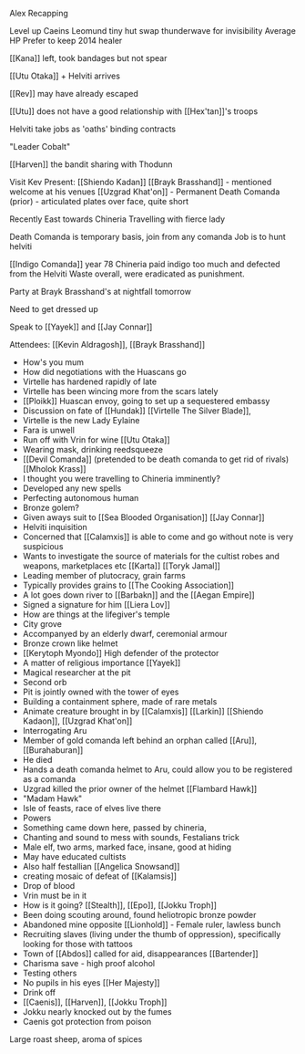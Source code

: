 
Alex Recapping

Level up Caeins
	Leomund tiny hut
	swap thunderwave for invisibility
	Average HP
	Prefer to keep 2014 healer

[[Kana]] left, took bandages but not spear

[[Utu Otaka]] + Helviti arrives

[[Rev]] may have already escaped

[[Utu]] does not have a good relationship with [[Hex'tan]]'s troops

Helviti take jobs as 'oaths' binding contracts

"Leader Cobalt"

[[Harven]] the bandit sharing with Thodunn


Visit Kev
Present: 
	[[Shiendo Kadan]]
	[[Brayk Brasshand]] - mentioned welcome at his venues
	[[Uzgrad Khat'on]] - Permanent Death Comanda (prior) - articulated plates over face, quite short

Recently East towards Chineria
Travelling with fierce lady

Death Comanda is temporary basis, join from any comanda
	Job is to hunt helviti

[[Indigo Comanda]] year 78 
Chineria paid indigo too much and defected from the Helviti Waste overall, were eradicated as punishment.


Party at Brayk Brasshand's at nightfall tomorrow

Need to get dressed up


Speak to [[Yayek]] and [[Jay Connar]]

Attendees:
[[Kevin Aldragosh]], [[Brayk Brasshand]]
- How's you mum
- How did negotiations with the Huascans go
- Virtelle has hardened rapidly of late
- Virtelle has been wincing more from the scars lately
- [[Ploikk]] Huascan envoy, going to set up a sequestered embassy
- Discussion on fate of [[Hundak]]
[[Virtelle The Silver Blade]],
- Virtelle is the new Lady Eylaine
- Fara is unwell
- Run off with Vrin for wine
[[Utu Otaka]]
 - Wearing mask, drinking reedsqueeze
- [[Devil Comanda]] (pretended to be death comanda to get rid of rivals)
[[Mholok Krass]]
- I thought you were travelling to Chineria imminently?
- Developed any new spells
- Perfecting autonomous human
- Bronze golem?
- Given aways suit to [[Sea Blooded Organisation]]
[[Jay Connar]]
- Helviti inquisition
- Concerned that [[Calamxis]] is able to come and go without note is very suspicious
- Wants to investigate the source of materials for the cultist robes and weapons, marketplaces etc
[[Karta]]
[[Toryk Jamal]]
- Leading member of plutocracy, grain farms
- Typically provides grains to [[The Cooking Association]]
- A lot goes down river to [[Barbakn]] and the [[Aegan Empire]]
- Signed a signature for him
[[Liera Lov]]
- How are things at the lifegiver's temple
- City grove
- Accompanyed by an elderly dwarf, ceremonial armour
- Bronze crown like helmet
- [[Kerytoph Myondo]] High defender of the protector
- A matter of religious importance
[[Yayek]]
- Magical researcher at the pit
- Second orb
- Pit is jointly owned with the tower of eyes
- Building a containment sphere, made of rare metals
- Animate creature brought in by [[Calamxis]]
[[Larkin]]
[[Shiendo Kadaon]], [[Uzgrad Khat'on]]
- Interrogating Aru
- Member of gold comanda left behind an orphan called [[Aru]], [[Burahaburan]] 
- He died 
- Hands a death comanda helmet to Aru, could allow you to be registered as a comanda
- Uzgrad killed the prior owner of the helmet
[[Flambard Hawk]]
- "Madam Hawk"
- Isle of feasts, race of elves live there
- Powers
- Something came down here, passed by chineria,
- Chanting and sound to mess with sounds, Festalians trick
- Male elf, two arms, marked face, insane, good at hiding
- May have educated cultists
- Also half festallian
[[Angelica Snowsand]]
 - creating mosaic of defeat of [[Kalamsis]]
 - Drop of blood
- Vrin must be in it
- How is it going?
[[Stealth]], [[Epo]], [[Jokku Troph]]
- Been doing scouting around, found heliotropic bronze powder
- Abandoned mine opposite [[Lionhold]] - Female ruler, lawless bunch
- Recruiting slaves (living under the thumb of oppression), specifically looking for those with tattoos
- Town of [[Abdos]] called for aid, disappearances
[[Bartender]]
- Charisma save - high proof alcohol
- Testing others
- No pupils in his eyes
[[Her Majesty]]
- Drink off
- [[Caenis]], [[Harven]], [[Jokku Troph]]
- Jokku nearly knocked out by the fumes
- Caenis got protection from poison




Large roast sheep, aroma of spices






